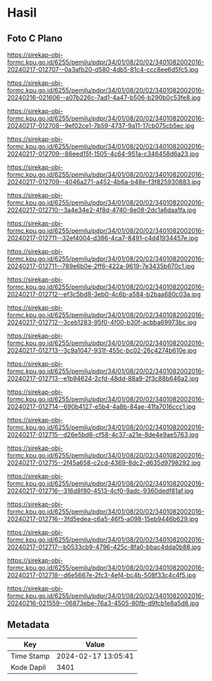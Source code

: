 # Hasil

## Foto C Plano

https://sirekap-obj-formc.kpu.go.id/6255/pemilu/pdpr/34/01/08/20/02/3401082002016-20240217-012707--0a3afb20-d580-4db5-81c4-ccc8ee6d5fc5.jpg

https://sirekap-obj-formc.kpu.go.id/6255/pemilu/pdpr/34/01/08/20/02/3401082002016-20240216-021606--a07b226c-7ad1-4a47-b506-b290b0c53fe8.jpg

https://sirekap-obj-formc.kpu.go.id/6255/pemilu/pdpr/34/01/08/20/02/3401082002016-20240217-012708--9ef02ce1-7b59-4737-9a11-17cb075cb5ec.jpg

https://sirekap-obj-formc.kpu.go.id/6255/pemilu/pdpr/34/01/08/20/02/3401082002016-20240217-012709--86eed15f-1505-4c64-951a-c346458d6a23.jpg

https://sirekap-obj-formc.kpu.go.id/6255/pemilu/pdpr/34/01/08/20/02/3401082002016-20240217-012709--4046a271-a452-4b6a-b48e-f3f825930883.jpg

https://sirekap-obj-formc.kpu.go.id/6255/pemilu/pdpr/34/01/08/20/02/3401082002016-20240217-012710--3a4e34e2-4f8d-4740-8e08-2dc1a6daa1fa.jpg

https://sirekap-obj-formc.kpu.go.id/6255/pemilu/pdpr/34/01/08/20/02/3401082002016-20240217-012711--32ef4004-d386-4ca7-8491-c4d41934457e.jpg

https://sirekap-obj-formc.kpu.go.id/6255/pemilu/pdpr/34/01/08/20/02/3401082002016-20240217-012711--789e6b0e-2ff6-422a-9619-7e3435b670c1.jpg

https://sirekap-obj-formc.kpu.go.id/6255/pemilu/pdpr/34/01/08/20/02/3401082002016-20240217-012712--ef3c5bd8-3eb0-4c6b-a584-b2baa680c03a.jpg

https://sirekap-obj-formc.kpu.go.id/6255/pemilu/pdpr/34/01/08/20/02/3401082002016-20240217-012712--3ceb1283-95f0-4f00-b30f-acbba69973bc.jpg

https://sirekap-obj-formc.kpu.go.id/6255/pemilu/pdpr/34/01/08/20/02/3401082002016-20240217-012713--3c9a1047-931f-455c-bc02-26c4274b610e.jpg

https://sirekap-obj-formc.kpu.go.id/6255/pemilu/pdpr/34/01/08/20/02/3401082002016-20240217-012713--e1b94624-2cfd-48dd-88a9-2f3c88b646a2.jpg

https://sirekap-obj-formc.kpu.go.id/6255/pemilu/pdpr/34/01/08/20/02/3401082002016-20240217-012714--690b4127-e5b4-4a8b-84ae-41fa7016ccc1.jpg

https://sirekap-obj-formc.kpu.go.id/6255/pemilu/pdpr/34/01/08/20/02/3401082002016-20240217-012715--d26e5bd6-cf58-4c37-a21e-8de4e9ae5763.jpg

https://sirekap-obj-formc.kpu.go.id/6255/pemilu/pdpr/34/01/08/20/02/3401082002016-20240217-012715--2f45a658-c2cd-4369-8dc2-d635d9798292.jpg

https://sirekap-obj-formc.kpu.go.id/6255/pemilu/pdpr/34/01/08/20/02/3401082002016-20240217-012716--316d8f80-4513-4cf0-9adc-9360dedf81af.jpg

https://sirekap-obj-formc.kpu.go.id/6255/pemilu/pdpr/34/01/08/20/02/3401082002016-20240217-012716--3fd5edea-c6a5-46f5-a098-15eb9446b629.jpg

https://sirekap-obj-formc.kpu.go.id/6255/pemilu/pdpr/34/01/08/20/02/3401082002016-20240217-012717--b0533cb9-4796-425c-8fa0-bbac4dda0b88.jpg

https://sirekap-obj-formc.kpu.go.id/6255/pemilu/pdpr/34/01/08/20/02/3401082002016-20240217-012718--d6e5667e-2fc3-4ef4-bc4b-508f33c4c4f5.jpg

https://sirekap-obj-formc.kpu.go.id/6255/pemilu/pdpr/34/01/08/20/02/3401082002016-20240216-021559--06873ebe-76a3-4505-80fb-d9fcb1e8a5d8.jpg


## Metadata

| Key        | Value               |
| ---------- | ------------------- |
| Time Stamp | 2024-02-17 13:05:41 |
| Kode Dapil | 3401                |



